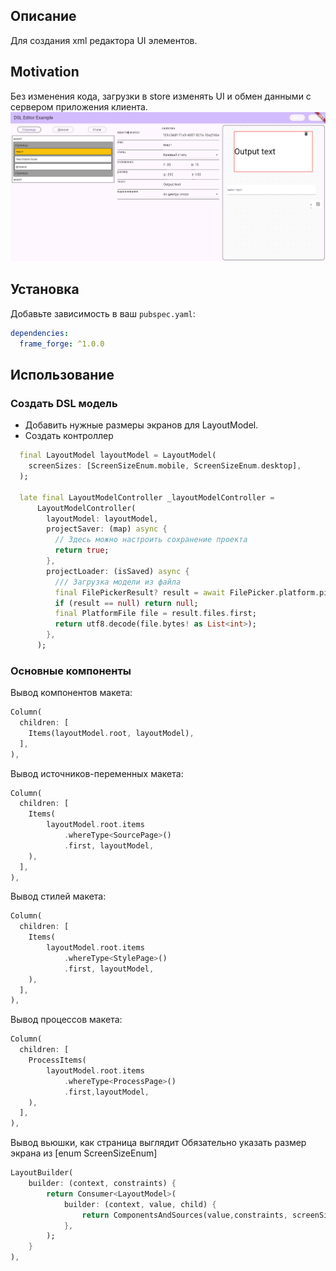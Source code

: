 ## Описание
Для создания xml редактора UI элементов. 
 
## Motivation
Без изменения кода, загрузки в store изменять UI и обмен данными с сервером приложения клиента.   
![admin-layout-photo](./docs/images/admin-layout-photo.png)

## Установка

Добавьте зависимость в ваш `pubspec.yaml`:

```yaml
dependencies:
  frame_forge: ^1.0.0
```

## Использование

### Создать DSL модель
- Добавить нужные размеры экранов для LayoutModel.
- Создать контроллер

```dart
  final LayoutModel layoutModel = LayoutModel(
    screenSizes: [ScreenSizeEnum.mobile, ScreenSizeEnum.desktop],
  );
  
  late final LayoutModelController _layoutModelController =
      LayoutModelController(
        layoutModel: layoutModel,
        projectSaver: (map) async {
          // Здесь можно настроить сохранение проекта
          return true;
        },
        projectLoader: (isSaved) async {
          /// Загрузка модели из файла
          final FilePickerResult? result = await FilePicker.platform.pickFiles();
          if (result == null) return null;
          final PlatformFile file = result.files.first;
          return utf8.decode(file.bytes! as List<int>);
        },
      );
```

### Основные компоненты

Вывод компонентов макета:
```dart
Column(
  children: [
    Items(layoutModel.root, layoutModel),
  ],
),
```

Вывод источников-переменных макета:
```dart
Column(
  children: [
    Items(
        layoutModel.root.items
            .whereType<SourcePage>()
            .first, layoutModel,
    ),
  ],
),
```

Вывод стилей макета:
```dart
Column(
  children: [
    Items(
        layoutModel.root.items
            .whereType<StylePage>()
            .first, layoutModel, 
    ),
  ],
),
```

Вывод процессов макета:
```dart
Column(
  children: [
    ProcessItems(
        layoutModel.root.items
            .whereType<ProcessPage>()
            .first,layoutModel,
    ),
  ],
),
```

Вывод вьюшки, как страница выглядит
Обязательно указать размер экрана из [enum ScreenSizeEnum]
```dart
LayoutBuilder(
    builder: (context, constraints) {
        return Consumer<LayoutModel>(
            builder: (context, value, child) {
                return ComponentsAndSources(value,constraints, screenSize);
            },
        );
    }
),
```
